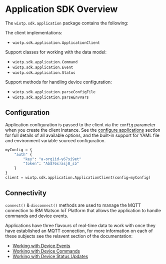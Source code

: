 # Application SDK Overview

The `wiotp.sdk.application` package contains the following:

The client implementations:

- `wiotp.sdk.application.ApplicationClient`

Support classes for working with the data model:

- `wiotp.sdk.application.Command`
- `wiotp.sdk.application.Event`
- `wiotp.sdk.application.Status`

Support methods for handling device configuration:

- `wiotp.sdk.application.parseConfigFile`
- `wiotp.sdk.application.parseEnvVars`


## Configuration

Application configuration is passed to the client via the `config` parameter when you create the client instance.  See the [configure applications](config.md) section for full details of all available options, and the built-in support for YAML file and environment variable sourced configuration.

```python
myConfig = { 
    "auth" {
        "key": "a-org1id-y67si9et"
        "token": "Ab$76s)asj8_s5"
    }
}
client = wiotp.sdk.application.ApplicationClient(config=myConfig)
```


## Connectivity

`connect()` & `disconnect()` methods are used to manage the MQTT connection to IBM Watson IoT Platform that allows the application to 
handle commands and device events.

Applications have three flavours of real-time data to work with once they have established an MQTT connection, for more information on each of these subjects see the relavent section of the documentation:

- [Working with Device Events](events.md)
- [Working with Device Commands](commands.md)
- [Working with Device Status Updates](status.md)
